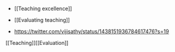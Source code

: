   - [[Teaching excellence]]
  - [[Evaluating teaching]]

  - https://twitter.com/vijisathy/status/1438151936784617476?s=19

[[Teaching]][[Evaluation]]
